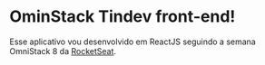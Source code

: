 # OminStack Tindev front-end!

Esse aplicativo vou desenvolvido em ReactJS seguindo a semana OmniStack 8 da [RocketSeat](https://www.rocketseat.com.br).
